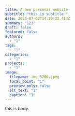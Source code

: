 ```yaml
---
title: A new personal website
subtitle: "this is subtitle "
date: 2023-07-02T14:29:22.414Z
summary: "123"
draft: false
featured: false
authors:
  - "1"
tags:
  - "1"
categories:
  - "1"
projects:
  - "1"
image:
  filename: img_5200.jpeg
  focal_point: "1"
  preview_only: false
  alt_text: "1"
  caption: "1"
---
```

this is body.